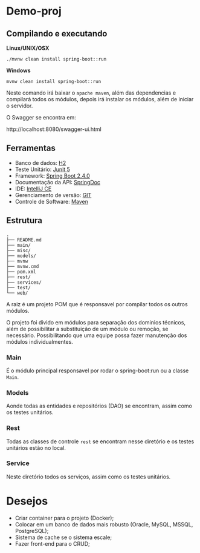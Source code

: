 # Demo-proj

## Compilando e executando 

**Linux/UNIX/OSX**

```
./mvnw clean install spring-boot::run
```

**Windows**

```
mvnw clean install spring-boot::run
```

Neste comando irá baixar o `apache maven`, além das dependencias e compilará todos os módulos, depois irá instalar os módulos, além de iniciar o servidor.

O Swagger se encontra em:

http://localhost:8080/swagger-ui.html

## Ferramentas

- Banco de dados: [H2](https://h2database.com/html/main.html)
- Teste Unitário: [Junit 5](https://junit.org/junit5/)
- Framework: [Spring Boot 2.4.0](https://start.spring.io/)
- Documentação da API:  [SpringDoc](https://springdoc.org/)
- IDE: [IntelliJ CE](https://www.jetbrains.com/idea/download/)
- Gerenciamento de versão: [GIT](https://git-scm.com/)
- Controle de Software: [Maven](https://maven.apache.org/)

## Estrutura

```
.
├── README.md
├── main/
├── misc/
├── models/
├── mvnw
├── mvnw.cmd
├── pom.xml
├── rest/
├── services/
├── test/
└── web/
```

A raiz é um projeto POM que é responsavel por compilar todos os outros módulos.

O projeto foi divido em módulos para separação dos dominios técnicos, além de possibilitar a substituição de um módulo ou remoção, se necessário. Possibilitando que uma equipe possa fazer manutenção dos módulos individualmentes.



### Main

É o módulo principal responsavel por rodar o spring-boot:run ou a classe `Main`.

### Models

Aonde todas as entidades e repositórios (DAO) se encontram, assim como os testes unitários.

### Rest

Todas as classes de controle `rest` se encontram nesse diretório e os testes unitários estão no local.

### Service

Neste diretório todos os serviços, assim como os testes unitários.

# Desejos

- Criar container para o projeto (Docker);
- Colocar em um banco de dados mais robusto (Oracle, MySQL, MSSQL, PostgreSQL);
- Sistema de cache se o sistema escale;
- Fazer front-end para o CRUD;